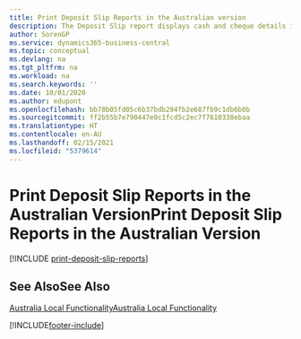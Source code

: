 ```yaml
---
title: Print Deposit Slip Reports in the Australian version
description: The Deposit Slip report displays cash and cheque details in a format required by the bank in the Australian version.
author: SorenGP
ms.service: dynamics365-business-central
ms.topic: conceptual
ms.devlang: na
ms.tgt_pltfrm: na
ms.workload: na
ms.search.keywords: ''
ms.date: 10/01/2020
ms.author: edupont
ms.openlocfilehash: bb78b05fd05c6b37bdb294fb2e687fb9c1db6b0b
ms.sourcegitcommit: ff2b55b7e790447e0c1fcd5c2ec7f7610338ebaa
ms.translationtype: HT
ms.contentlocale: en-AU
ms.lasthandoff: 02/15/2021
ms.locfileid: "5379614"
---
```

# <a name="print-deposit-slip-reports-in-the-australian-version"></a><span data-ttu-id="4ed4f-103">Print Deposit Slip Reports in the Australian Version</span><span class="sxs-lookup"><span data-stu-id="4ed4f-103">Print Deposit Slip Reports in the Australian Version</span></span>

[!INCLUDE [print-deposit-slip-reports](../includes/AUNZ/print-deposit-slip-reports.md)]

## <a name="see-also"></a><span data-ttu-id="4ed4f-104">See Also</span><span class="sxs-lookup"><span data-stu-id="4ed4f-104">See Also</span></span>

[<span data-ttu-id="4ed4f-105">Australia Local Functionality</span><span class="sxs-lookup"><span data-stu-id="4ed4f-105">Australia Local Functionality</span></span>](australia-local-functionality.md)


[!INCLUDE[footer-include](../../includes/footer-banner.md)]